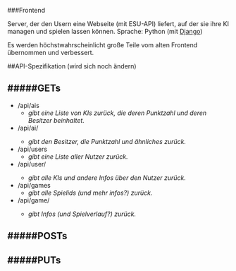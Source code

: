 ###Frontend

Server, der den Usern eine Webseite (mit ESU-API) liefert, auf der sie ihre KI managen und spielen lassen können.
Sprache: Python (mit [Django](https://www.djangoproject.com))

Es werden höchstwahrscheinlicht große Teile vom alten Frontend übernommen und verbessert.


##API-Spezifikation (wird sich noch ändern)

#####GETs
-------------
- /api/ais
  * *gibt eine Liste von KIs zurück, die deren Punktzahl und deren Besitzer beinhaltet.*
- /api/ai/<id>
  * *gibt den Besitzer, die Punktzahl und ähnliches zurück.*
- /api/users
  * *gibt eine Liste aller Nutzer zurück.*
- /api/user/<id>
  * *gibt alle KIs und andere Infos über den Nutzer zurück.*
- /api/games
  * *gibt alle Spielids (und mehr infos?) zurück.*
- /api/game/<id>
  * *gibt Infos (und Spielverlauf?) zurück.*

#####POSTs
--------------

#####PUTs
--------------
